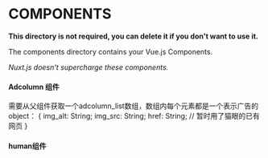 # COMPONENTS

**This directory is not required, you can delete it if you don't want to use it.**

The components directory contains your Vue.js Components.

_Nuxt.js doesn't supercharge these components._


#### Adcolumn 组件

需要从父组件获取一个adcolumn_list数组，数组内每个元素都是一个表示广告的object：
{
  img_alt: String;
  img_src: String;
  href: String;       // 暂时用了猫眼的已有网页
}

#### human组件
